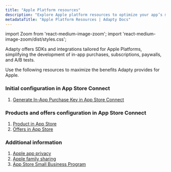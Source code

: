 ```yaml
---
title: "Apple Platform resources"
description: "Explore Apple platform resources to optimize your app’s monetization and subscription management."
metadataTitle: "Apple Platform Resources | Adapty Docs"
---
```


import Zoom from 'react-medium-image-zoom';
import 'react-medium-image-zoom/dist/styles.css';

Adapty offers SDKs and integrations tailored for Apple Platforms, simplifying the development of in-app purchases, subscriptions, paywalls, and A/B tests. 

Use the following resources to maximize the benefits Adapty provides for Apple.

### Initial configuration in App Store Connect

1. [Generate In-App Purchase Key in App Store Connect](generate-in-app-purchase-key)

### Products and offers configuration in App Store Connect

1. [Product in App Store](app-store-products)
2. [Offers in App Store](app-store-offers)

### Additional information

1. [Apple app privacy](apple-app-privacy)
2. [Apple family sharing](apple-family-sharing)
3. [App Store Small Business Program](app-store-small-business-program)